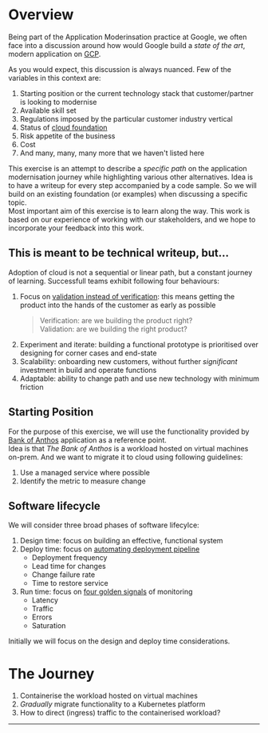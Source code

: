 # Overview
Being part of the Application Moderinsation practice at Google, we often face into a discussion around how would Google build a _state of the art_, modern application on [GCP][1].

As you would expect, this discussion is always nuanced.  Few of the variables in this context are:  
1. Starting position or the current technology stack that customer/partner is looking to modernise
2. Available skill set
3. Regulations imposed by the particular customer industry vertical
4. Status of [cloud foundation][2]
5. Risk appetite of the business
6. Cost
7. And many, many, many more that we haven't listed here

This exercise is an attempt to describe a _specific path_ on the application modernisation journey while highlighting various other alternatives.  Idea is to have a writeup for every step accompanied by a code sample.  So we will build on an existing foundation (or examples) when discussing a specific topic.  
Most important aim of this exercise is to learn along the way.  This work is based on our experience of working with our stakeholders, and we hope to incorporate your feedback into this work.

## This is meant to be technical writeup, but...
Adoption of cloud is not a sequential or linear path, but a constant journey of learning.  Successfull teams exhibit following four behaviours:
1. Focus on [validation instead of verification][3]: this means getting the product into the hands of the customer as early as possible
   > Verification: are we building the product right?  
   > Validation: are we building the right product?
2. Experiment and iterate: building a functional prototype is prioritised over designing for corner cases and end-state
3. Scalability: onboarding new customers, without further _significant_ investment in build and operate functions
4. Adaptable: ability to change path and use new technology with minimum friction

## Starting Position
For the purpose of this exercise, we will use the functionality provided by [Bank of Anthos][6] application as a reference point.  
Idea is that _The Bank of Anthos_ is a workload hosted on virtual machines on-prem.  And we want to migrate it to cloud using following guidelines:
1. Use a managed service where possible
2. Identify the metric to measure change

## Software lifecycle
We will consider three broad phases of software lifecylce:
1. Design time: focus on building an effective, functional system
2. Deploy time: focus on [automating deployment pipeline][4]
   - Deployment frequency
   - Lead time for changes
   - Change failure rate
   - Time to restore service
3. Run time: focus on [four golden signals][5] of monitoring
   - Latency
   - Traffic
   - Errors
   - Saturation
  
Initially we will focus on the design and deploy time considerations.

# The Journey
1. Containerise the workload hosted on virtual machines
2. _Gradually_ migrate functionality to a Kubernetes platform
3. How to direct (ingress) traffic to the containerised workload?

-----
[1]: https://cloud.google.com/
[2]: https://cloud.google.com/foundation-toolkit
[3]: https://en.wikipedia.org/wiki/Software_verification_and_validation
[4]: https://cloud.google.com/blog/products/devops-sre/using-the-four-keys-to-measure-your-devops-performance
[5]: https://sre.google/sre-book/monitoring-distributed-systems/#xref_monitoring_golden-signals
[6]: https://github.com/GoogleCloudPlatform/bank-of-anthos